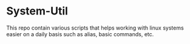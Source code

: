 # System-Util
This repo contain various scripts that helps working with linux systems easier on a daily basis such as alias, basic commands, etc.
